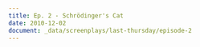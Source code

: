 ```yaml
---
title: Ep. 2 - Schrödinger's Cat
date: 2010-12-02
document: _data/screenplays/last-thursday/episode-2
---
```

